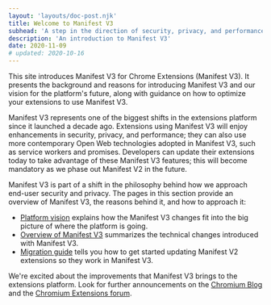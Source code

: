 ```yaml
---
layout: 'layouts/doc-post.njk'
title: Welcome to Manifest V3
subhead: 'A step in the direction of security, privacy, and performance.'
description: 'An introduction to Manifest V3'
date: 2020-11-09
# updated: 2020-10-16
---
```


This site introduces Manifest V3 for Chrome Extensions (Manifest V3). It presents the background and
reasons for introducing Manifest V3 and our vision for the platform's future, along with guidance on
how to optimize your extensions to use Manifest V3.

Manifest V3 represents one of the biggest shifts in the extensions platform since it launched a
decade ago. Extensions using Manifest V3 will enjoy enhancements in security, privacy, and
performance; they can also use more contemporary Open Web technologies adopted in Manifest V3, such
as service workers and promises. Developers can update their extensions today to take advantage of
these Manifest V3 features; this will become mandatory as we phase out Manifest V2 in the future.

Manifest V3 is part of a shift in the philosophy behind how we approach end-user security and
privacy. The pages in this section provide an overview of Manifest V3, the reasons behind it, and
how to approach it:


* [Platform vision](platform-vision) explains how the Manifest V3 changes fit into the big picture
  of where the platform is going.
* [Overview of Manifest V3](mv3-overview) summarizes the technical changes introduced with Manifest
  V3.
* [Migration guide](mv3-migration) tells you how to get started updating Manifest V2 extensions so
  they work in Manifest V3.

We're excited about the improvements that Manifest V3 brings to the extensions platform. Look for
further announcements on the [Chromium Blog](https://blog.chromium.org/) and the [Chromium
Extensions forum](https://groups.google.com/a/chromium.org/g/chromium-extensions).

